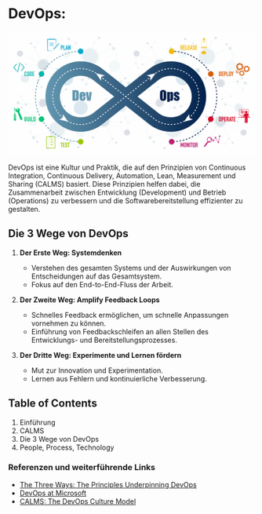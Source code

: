 # DevOps: 

![DevOps](../99_assets/images/devops-cycle.jpeg)

DevOps ist eine Kultur und Praktik, die auf den Prinzipien von Continuous Integration, Continuous Delivery, Automation, Lean, Measurement und Sharing (CALMS) basiert. Diese Prinzipien helfen dabei, die Zusammenarbeit zwischen Entwicklung (Development) und Betrieb (Operations) zu verbessern und die Softwarebereitstellung effizienter zu gestalten.

## Die 3 Wege von DevOps

1. **Der Erste Weg: Systemdenken**
   - Verstehen des gesamten Systems und der Auswirkungen von Entscheidungen auf das Gesamtsystem.
   - Fokus auf den End-to-End-Fluss der Arbeit.

2. **Der Zweite Weg: Amplify Feedback Loops**
   - Schnelles Feedback ermöglichen, um schnelle Anpassungen vornehmen zu können.
   - Einführung von Feedbackschleifen an allen Stellen des Entwicklungs- und Bereitstellungsprozesses.

3. **Der Dritte Weg: Experimente und Lernen fördern**
   - Mut zur Innovation und Experimentation.
   - Lernen aus Fehlern und kontinuierliche Verbesserung.

## Table of Contents

1. Einführung
2. CALMS
3. Die 3 Wege von DevOps
4. People, Process, Technology

### Referenzen und weiterführende Links

- [The Three Ways: The Principles Underpinning DevOps](https://itrevolution.com/the-three-ways-principles-underpinning-devops/)
- [DevOps at Microsoft](https://learn.microsoft.com/en-us/devops/)
- [CALMS: The DevOps Culture Model](https://www.atlassian.com/devops)
